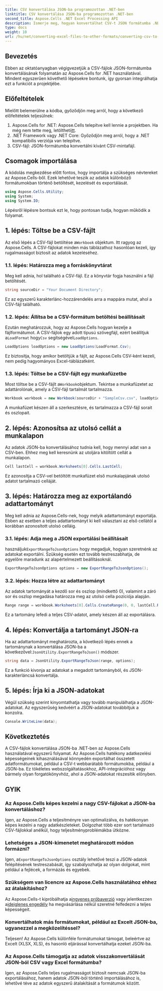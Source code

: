 ```yaml
---
title: CSV konvertálása JSON-ba programozottan .NET-ben
linktitle: CSV konvertálása JSON-ba programozottan .NET-ben
second_title: Aspose.Cells .NET Excel Processing API
description: Ismerje meg, hogyan konvertálhat CSV-t JSON formátumba .NET-ben az Aspose.Cells használatával. Útmutató az adatok átalakításához lépésről lépésre, könnyen követhető kódpéldákkal.
type: docs
weight: 10
url: /hu/net/converting-excel-files-to-other-formats/converting-csv-to-json/
---
```

## Bevezetés
Ebben az oktatóanyagban végigvezetjük a CSV-fájlok JSON-formátumba konvertálásának folyamatán az Aspose.Cells for .NET használatával. Mindent egyszerűen követhető lépésekre bontunk, így gyorsan integrálhatja ezt a funkciót a projektjébe.
## Előfeltételek
Mielőtt belemerülne a kódba, győződjön meg arról, hogy a következő előfeltételek teljesülnek:
1.  Aspose.Cells for .NET: Aspose.Cells telepítve kell lennie a projektben. Ha még nem tette meg, letöltheti[itt](https://releases.aspose.com/cells/net/).
2. .NET Framework vagy .NET Core: Győződjön meg arról, hogy a .NET kompatibilis verziója van telepítve.
3. CSV-fájl: JSON-formátumba konvertálni kívánt CSV-mintafájl.
## Csomagok importálása
A kódolás megkezdése előtt fontos, hogy importálja a szükséges névtereket az Aspose.Cells-ből. Ezek lehetővé teszik az adatok különböző formátumokban történő betöltését, kezelését és exportálását.
```csharp
using Aspose.Cells.Utility;
using System;
using System.IO;
```
Lépésről lépésre bontsuk ezt le, hogy pontosan tudja, hogyan működik a folyamat.
## 1. lépés: Töltse be a CSV-fájlt
 Az első lépés a CSV-fájl betöltése a`Workbook` objektum. Itt ragyog az Aspose.Cells. A CSV-fájlokat minden más táblázathoz hasonlóan kezeli, így rugalmasságot biztosít az adatok kezeléséhez.
### 1.1. lépés: Határozza meg a forráskönyvtárat
Meg kell adnia, hol található a CSV-fájl. Ez a könyvtár fogja használni a fájl betöltését.
```csharp
string sourceDir = "Your Document Directory";
```
Ez az egyszerű karakterlánc-hozzárendelés arra a mappára mutat, ahol a CSV-fájl található.
### 1.2. lépés: Állítsa be a CSV-formátum betöltési beállításait
 Ezután meghatározzuk, hogy az Aspose.Cells hogyan kezelje a fájlformátumot. A CSV-fájlok egy adott típusú szövegfájl, ezért beállítjuk a`LoadFormat` hogy`Csv` segítségével`LoadOptions`.
```csharp
LoadOptions loadOptions = new LoadOptions(LoadFormat.Csv);
```
Ez biztosítja, hogy amikor betöltjük a fájlt, az Aspose.Cells CSV-ként kezeli, nem pedig hagyományos Excel-táblázatként.
### 1.3. lépés: Töltse be a CSV-fájlt egy munkafüzetbe
 Most töltse be a CSV-fájlt a`Workbook`objektum. Tekintse a munkafüzetet az adattárolónak, amely a CSV-fájl tartalmát tartalmazza.
```csharp
Workbook workbook = new Workbook(sourceDir + "SampleCsv.csv", loadOptions);
```
A munkafüzet készen áll a szerkesztésre, és tartalmazza a CSV-fájl sorait és oszlopait.
## 2. lépés: Azonosítsa az utolsó cellát a munkalapon
Az adatok JSON-ba konvertálásához tudnia kell, hogy mennyi adat van a CSV-ben. Ehhez meg kell keresnünk az utoljára kitöltött cellát a munkalapon.
```csharp
Cell lastCell = workbook.Worksheets[0].Cells.LastCell;
```
Ez azonosítja a CSV-vel betöltött munkafüzet első munkalapjának utolsó adatot tartalmazó celláját.
## 3. lépés: Határozza meg az exportálandó adattartományt
Meg kell adnia az Aspose.Cells-nek, hogy melyik adattartományt exportálja. Ebben az esetben a teljes adattartományt ki kell választani az első cellától a korábban azonosított utolsó celláig.
### 3.1. lépés: Adja meg a JSON exportálási beállításait
 használjuk`ExportRangeToJsonOptions` hogy megadjuk, hogyan szeretnénk az adatokat exportálni. Szükség esetén ezt tovább testreszabhatja, de egyelőre maradunk az alapértelmezett beállításoknál.
```csharp
ExportRangeToJsonOptions options = new ExportRangeToJsonOptions();
```
### 3.2. lépés: Hozza létre az adattartományt
Az adatok tartományát a kezdő sor és oszlop (mindkettő 0), valamint a záró sor és oszlop megadása határozza meg az utolsó cella pozíciója alapján.
```csharp
Range range = workbook.Worksheets[0].Cells.CreateRange(0, 0, lastCell.Row + 1, lastCell.Column + 1);
```
Ez a tartomány lefedi a teljes CSV-adatot, amely készen áll az exportálásra.
## 4. lépés: Konvertálja a tartományt JSON-ra
 Ha az adattartományt meghatározta, a következő lépés ennek a tartománynak a konvertálása JSON-ba a következővel:`JsonUtility.ExportRangeToJson()` módszer.
```csharp
string data = JsonUtility.ExportRangeToJson(range, options);
```
Ez a funkció kivonja az adatokat a megadott tartományból, és JSON-karakterláncsá konvertálja.
## 5. lépés: Írja ki a JSON-adatokat
Végül szükség szerint kinyomtathatja vagy tovább manipulálhatja a JSON-adatokat. Az egyszerűség kedvéért a JSON-adatokat továbbítjuk a konzolra.
```csharp
Console.WriteLine(data);
```
## Következtetés
A CSV-fájlok konvertálása JSON-ba .NET-ben az Aspose.Cells használatával egyszerű folyamat. Az Aspose.Cells hatékony adatkezelési képességeinek kihasználásával könnyedén exportálhat összetett adatformátumokat, például a CSV-t webbarátabb formátumokba, például a JSON-ba. Ez tökéletes webszolgáltatásokhoz, API-integrációhoz vagy bármely olyan forgatókönyvhöz, ahol a JSON-adatokat részesítik előnyben.
## GYIK
### Az Aspose.Cells képes kezelni a nagy CSV-fájlokat a JSON-ba konvertáláshoz?  
Igen, az Aspose.Cells a teljesítményre van optimalizálva, és hatékonyan képes kezelni a nagy adatkészleteket. Dolgozhat több ezer sort tartalmazó CSV-fájlokkal anélkül, hogy teljesítményproblémákba ütközne.
### Lehetséges a JSON-kimenetet meghatározott módon formázni?  
 Igen, a`ExportRangeToJsonOptions` osztály lehetővé teszi a JSON-adatok felépítésének testreszabását, így szabályozhatja az olyan dolgokat, mint például a fejlécek, a formázás és egyebek.
### Szükségem van licencre az Aspose.Cells használatához ehhez az átalakításhoz?  
 Az Aspose.Cells-t kipróbálhatja a[ingyenes próbaverzió](https://releases.aspose.com/) vagy jelentkezzen a[ideiglenes engedély](https://purchase.aspose.com/temporary-license/) ha megvásárlása nélkül szeretné felfedezni a teljes képességeit.
### Konvertálhatok más formátumokat, például az Excelt JSON-ba, ugyanezzel a megközelítéssel?  
Teljesen! Az Aspose.Cells különféle formátumokat támogat, beleértve az Excelt (XLSX, XLS), és hasonló eljárással konvertálhatja ezeket JSON-ba.
### Az Aspose.Cells támogatja az adatok visszakonvertálását JSON-ból CSV vagy Excel formátumba?  
Igen, az Aspose.Cells teljes rugalmasságot biztosít nemcsak JSON-ba exportálásához, hanem adatok JSON-ból történő importálásához is, lehetővé téve az adatok egyszerű átalakítását a formátumok között.